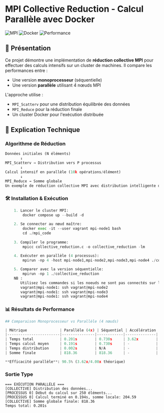 # MPI Collective Reduction - Calcul Parallèle avec Docker

![MPI](https://img.shields.io/badge/MPI-Parallel%20Computing-blue)
![Docker](https://img.shields.io/badge/Docker-Containerized-green)
![Performance](https://img.shields.io/badge/Speedup-3.62x-brightgreen)

## 📌 Présentation

Ce projet démontre une implémentation de **réduction collective MPI** pour effectuer des calculs intensifs sur un cluster de machines. Il compare les performances entre :

- Une version **monoprocesseur** (séquentielle)
- Une version **parallèle** utilisant 4 nœuds MPI

L'approche utilise :
- `MPI_Scatterv` pour une distribution équilibrée des données
- `MPI_Reduce` pour la réduction finale
- Un cluster Docker pour l'exécution distribuée

## 🧠 Explication Technique

### Algorithme de Réduction
```python
Données initiales (N éléments)
       ↓
MPI_Scatterv → Distribution vers P processus
       ↓
Calcul intensif en parallèle (10k opérations/élément)
       ↓
MPI_Reduce → Somme globale
Un exemple de réduction collective MPI avec distribution intelligente des données et calcul intensif, exécuté dans un cluster Docker.

```
### 🛠 Installation & Exécution
```python
    1. Lancer le cluster MPI:
        docker compose up --build -d
        
    2. Se connecter au nœud maître: 
        docker exec -it --user vagrant mpi-node1 bash
        cd ./mpi_code
        
    3. Compiler le programme:
        mpicc collective_reduction.c -o collective_reduction -lm
        
    4. Exécuter en parallèle (4 processus):
        mpirun -np 4 -host mpi-node1,mpi-node2,mpi-node3,mpi-node4 ./collective_reduction

    5. Comparer avec la version séquentielle:
        mpirun -np 1 ./collective_reduction
    NB :
       Utilisez les commandes si les noeuds ne sont pas connectés sur le noeud principal
       vagrant@mpi-node1: ssh vagrant@mpi-node2
       vagrant@mpi-node1: ssh vagrant@mpi-node3
       vagrant@mpi-node1: ssh vagrant@mpi-node4

```  
### 📊 Résultats de Performance

```python
## Comparaison Monoprocesseur vs Parallèle (4 nœuds)

| Métrique               | Parallèle (4x) | Séquentiel | Accélération |
|------------------------|---------------|------------|--------------|
| Temps total            | 0.201s        | 0.730s     | 3.62x        |
| Temps calcul moyen     | 0.191s        | 0.730s     | -            |
| Temps distribution     | 0.002s        | N/A        | -            |
| Somme finale           | 818.36        | 818.36     | -            |

**Efficacité parallèle**: 90.5% (3.62x/4.00x théorique)

```
### Sortie Type

```plaintext
=== EXÉCUTION PARALLÈLE ===
[COLLECTIVE] Distribution des données...
[PROCESSUS 0] Début du calcul sur 250 éléments...
[PROCESSUS 0] Calcul terminé en 0.194s, somme locale: 204.59
[COLLECTIVE] Somme globale finale: 818.36
Temps total: 0.201s
